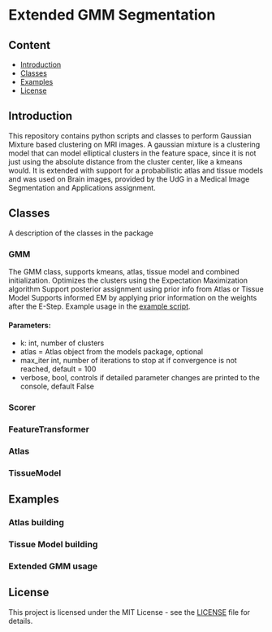 # Extended GMM Segmentation
## Content
- [Introduction](##Introduction)
- [Classes](##Classes)
- [Examples](##Examples)
- [License](##License)
## Introduction
This repository contains python scripts and classes to perform Gaussian Mixture based clustering on MRI images.
A gaussian mixture is a clustering model that can model elliptical clusters in the feature space, since it is not just using the absolute distance from the cluster center, like a kmeans would.
It is extended with support for a probabilistic atlas and tissue models and was used on Brain images, provided by the UdG in a Medical Image Segmentation and Applications assignment.

## Classes
A description of the classes in the package
### GMM
The GMM class, supports kmeans, atlas, tissue model and combined initialization.
Optimizes the clusters using the Expectation Maximization algorithm
Support posterior assignment using prior info from Atlas or Tissue Model
Supports informed EM by applying prior information on the weights after the E-Step.
Example usage in the [example script](extended_gmm_usage.py). <br>

#### Parameters:
- k: int, number of clusters
- atlas = Atlas object from the models package, optional
- max_iter int, number of iterations to stop at if convergence is not reached, default = 100
- verbose, bool, controls if detailed parameter changes are printed to the console, default False

### Scorer

### FeatureTransformer

### Atlas

### TissueModel

## Examples

### Atlas building

### Tissue Model building

### Extended GMM usage

## License

This project is licensed under the MIT License - see the [LICENSE](LICENSE) file for details.

    
